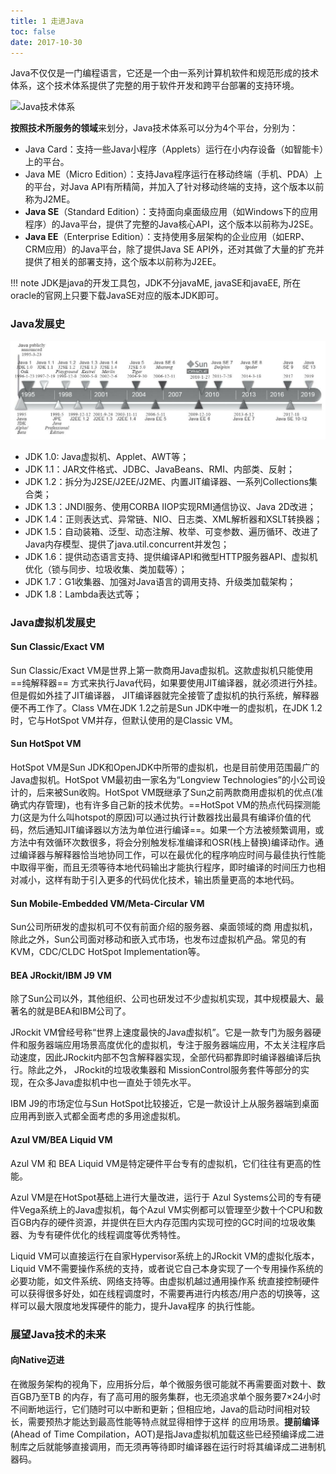 ```yaml
---
title: 1 走进Java
toc: false
date: 2017-10-30
---
```



Java不仅仅是一门编程语言，它还是一个由一系列计算机软件和规范形成的技术体系，这个技术体系提供了完整的用于软件开发和跨平台部署的支持环境。

![Java技术体系](figures/Java-ji-shu-ti-xi.png)


**按照技术所服务的领域**来划分，Java技术体系可以分为4个平台，分别为：

* Java Card：支持一些Java小程序（Applets）运行在小内存设备（如智能卡）上的平台。
* Java ME（Micro Edition）：支持Java程序运行在移动终端（手机、PDA）上的平台，对Java API有所精简，并加入了针对移动终端的支持，这个版本以前称为J2ME。
* **Java SE**（Standard Edition）：支持面向桌面级应用（如Windows下的应用程序）的Java平台，提供了完整的Java核心API，这个版本以前称为J2SE。
* **Java EE**（Enterprise Edition）：支持使用多层架构的企业应用（如ERP、CRM应用）的Java平台，除了提供Java SE API外，还对其做了大量的扩充并提供了相关的部署支持，这个版本以前称为J2EE。

!!! note
    JDK是java的开发工具包，JDK不分javaME, javaSE和javaEE, 所在oracle的官网上只要下载JavaSE对应的版本JDK即可。




### Java发展史

![](figures/java_history.jpg)


* JDK 1.0: Java虚拟机、Applet、AWT等；
* JDK 1.1：JAR文件格式、JDBC、JavaBeans、RMI、内部类、反射；
* JDK 1.2：拆分为J2SE/J2EE/J2ME、内置JIT编译器、一系列Collections集合类；
* JDK 1.3：JNDI服务、使用CORBA IIOP实现RMI通信协议、Java 2D改进；
* JDK 1.4：正则表达式、异常链、NIO、日志类、XML解析器和XSLT转换器；
* JDK 1.5：自动装箱、泛型、动态注解、枚举、可变参数、遍历循环、改进了Java内存模型、提供了java.util.concurrent并发包；
* JDK 1.6：提供动态语言支持、提供编译API和微型HTTP服务器API、虚拟机优化（锁与同步、垃圾收集、类加载等）；
* JDK 1.7：G1收集器、加强对Java语言的调用支持、升级类加载架构；
* JDK 1.8：Lambda表达式等；


### Java虚拟机发展史
#### Sun Classic/Exact VM

Sun Classic/Exact VM是世界上第一款商用Java虚拟机。这款虚拟机只能使用 ==纯解释器== 方式来执行Java代码，如果要使用JIT编译器，就必须进行外挂。但是假如外挂了JIT编译器， JIT编译器就完全接管了虚拟机的执行系统，解释器便不再工作了。Class VM在JDK 1.2之前是Sun JDK中唯一的虚拟机，在JDK 1.2时，它与HotSpot VM并存，但默认使用的是Classic VM。

#### Sun HotSpot VM

HotSpot VM是Sun JDK和OpenJDK中所带的虚拟机，也是⽬前使⽤范围最⼴的Java虚拟机。HotSpot VM最初由⼀家名为“Longview Technologies”的⼩公司设计的，后来被Sun收购。HotSpot VM既继承了Sun之前两款商用虚拟机的优点(准确式内存管理)，也有许多自己新的技术优势。==HotSpot VM的热点代码探测能力(这是为什么叫hotspot的原因)可以通过执行计数器找出最具有编译价值的代码，然后通知JIT编译器以方法为单位进行编译==。如果⼀个⽅法被频繁调⽤，或⽅法中有效循环次数很多，将会分别触发标准编译和OSR(栈上替换)编译动作。通过编译器与解释器恰当地协同⼯作，可以在最优化的程序响应时间与最佳执⾏性能中取得平衡，⽽且⽆须等待本地代码输出才能执⾏程序，即时编译的时间压⼒也相对减⼩，这样有助于引⼊更多的代码优化技术，输出质量更⾼的本地代码。


#### Sun Mobile-Embedded VM/Meta-Circular VM

Sun公司所研发的虚拟机可不仅有前⾯介绍的服务器、桌⾯领域的商 ⽤虚拟机，除此之外，Sun公司⾯对移动和嵌⼊式市场，也发布过虚拟机产品。常见的有KVM，CDC/CLDC HotSpot Implementation等。

#### BEA JRockit/IBM J9 VM

除了Sun公司以外，其他组织、公司也研发过不少虚拟机实现，其中规模最⼤、最著名的就是BEA和IBM公司了。

JRockit VM曾经号称“世界上速度最快的Java虚拟机”。它是⼀款专门为服务器硬件和服务器端应⽤场景⾼度优化的虚拟机，专注于服务器端应用，不太关注程序启动速度，因此JRockit内部不包含解释器实现，全部代码都靠即时编译器编译后执行。除此之外， JRockit的垃圾收集器和 MissionControl服务套件等部分的实现，在众多Java虚拟机中也一直处于领先水平。


IBM J9的市场定位与Sun HotSpot比较接近，它是一款设计上从服务器端到桌面应用再到嵌入式都全面考虑的多用途虚拟机。

#### Azul VM/BEA Liquid VM

Azul VM 和 BEA Liquid VM是特定硬件平台专有的虚拟机，它们往往有更高的性能。

Azul VM是在HotSpot基础上进⾏⼤量改进，运⾏于 Azul Systems公司的专有硬件Vega系统上的Java虚拟机，每个Azul VM实例都可以管理⾄少数⼗个CPU和数百GB内存的硬件资源，并提供在巨⼤内存范围内实现可控的GC时间的垃圾收集器、为专有硬件优化的线程调度等优秀特性。

Liquid VM可以直接运⾏在⾃家Hypervisor系统上的JRockit VM的虚拟化版本， Liquid VM不需要操作系统的⽀持，或者说它⾃⼰本⾝实现了⼀个专⽤操作系统的必要功能，如⽂件系统、⽹络⽀持等。由虚拟机越过通⽤操作系 统直接控制硬件可以获得很多好处，如在线程调度时，不需要再进⾏内核态/⽤户态的切换等，这样可以最⼤限度地发挥硬件的能⼒，提升Java程序 的执⾏性能。


### 展望Java技术的未来

#### 向Native迈进

在微服务架构的视角下，应用拆分后，单个微服务很可能就不再需要面对数十、数百GB乃至TB 的内存，有了高可用的服务集群，也无须追求单个服务要7×24小时不间断地运行，它们随时可以中断和更新；但相应地，Java的启动时间相对较长，需要预热才能达到最高性能等特点就显得相悖于这样 的应用场景。**提前编译**(Ahead of Time Compilation，AOT)是指Java虚拟机加载这些已经预编译成二进制库之后就能够直接调用，而无须再等待即时编译器在运行时将其编译成二进制机器码。
